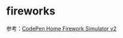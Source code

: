 # fireworks

参考：[CodePen Home
Firework Simulator v2](https://codepen.io/MillerTime/pen/XgpNwb?editors=1010)
